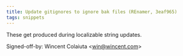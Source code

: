 ```yaml
---
title: Update gitignores to ignore bak files (REnamer, 3eaf965)
tags: snippets
---
```


These get produced during localizable string updates.

Signed-off-by: Wincent Colaiuta &lt;win@wincent.com&gt;
